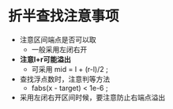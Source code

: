 # 折半查找注意事项
- 注意区间端点是否可以取
	- 一般采用左闭右开
- **注意l+r可能溢出**
	- 可采用 mid = l + (r-l)/2 ;
- 查找浮点数时，注意判等方法
	- fabs(x - target) < 1e-6 ;
- 采用左闭右开区间时候，要注意防止右端点溢出
